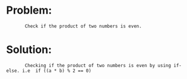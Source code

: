# Problem:
           Check if the product of two numbers is even.

# Solution:
           Checking if the product of two numbers is even by using if-else. i.e  if ((a * b) % 2 == 0)
